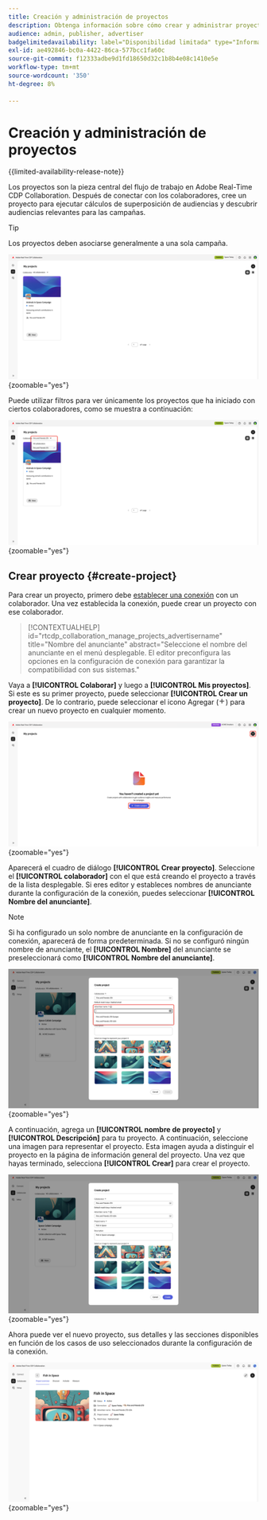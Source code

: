 ```yaml
---
title: Creación y administración de proyectos
description: Obtenga información sobre cómo crear y administrar proyectos en Adobe Real-Time CDP Collaboration
audience: admin, publisher, advertiser
badgelimitedavailability: label="Disponibilidad limitada" type="Informative" url="https://helpx.adobe.com/legal/product-descriptions/real-time-customer-data-platform-collaboration.html newtab=true"
exl-id: ae492846-bc0a-4422-86ca-577bcc1fa60c
source-git-commit: f12333adbe9d1fd18650d32c1b8b4e08c1410e5e
workflow-type: tm+mt
source-wordcount: '350'
ht-degree: 8%

---
```


# Creación y administración de proyectos

{{limited-availability-release-note}}

Los proyectos son la pieza central del flujo de trabajo en Adobe Real-Time CDP Collaboration. Después de conectar con los colaboradores, cree un proyecto para ejecutar cálculos de superposición de audiencias y descubrir audiencias relevantes para las campañas.

>[!TIP]
>
>Los proyectos deben asociarse generalmente a una sola campaña.

![Panel de colaboración que muestra todos los proyectos actuales.](/help/assets/collaborate/manage-view-projects/projects-overview-page.png){zoomable="yes"}

Puede utilizar filtros para ver únicamente los proyectos que ha iniciado con ciertos colaboradores, como se muestra a continuación:

![Vista filtrada de proyectos con un solo colaborador.](/help/assets/collaborate/manage-view-projects/filtered-project-view.png){zoomable="yes"}

## Crear proyecto {#create-project}

Para crear un proyecto, primero debe [establecer una conexión](/help/guide/connect/establishing-connections.md) con un colaborador. Una vez establecida la conexión, puede crear un proyecto con ese colaborador.

>[!CONTEXTUALHELP]
>id="rtcdp_collaboration_manage_projects_advertisername"
>title="Nombre del anunciante"
>abstract="Seleccione el nombre del anunciante en el menú desplegable. El editor preconfigura las opciones en la configuración de conexión para garantizar la compatibilidad con sus sistemas."

Vaya a **[!UICONTROL Colaborar]** y luego a **[!UICONTROL Mis proyectos]**. Si este es su primer proyecto, puede seleccionar **[!UICONTROL Crear un proyecto]**. De lo contrario, puede seleccionar el icono Agregar (![Agregar icono.](/help/assets/icons/plus.png)) para crear un nuevo proyecto en cualquier momento.

![Seleccione el símbolo más o cree un proyecto para configurar un nuevo proyecto.](/help/assets/collaborate/manage-view-projects/create-project.png){zoomable="yes"}

Aparecerá el cuadro de diálogo **[!UICONTROL Crear proyecto]**. Seleccione el **[!UICONTROL colaborador]** con el que está creando el proyecto a través de la lista desplegable. Si eres editor y estableces nombres de anunciante durante la configuración de la conexión, puedes seleccionar **[!UICONTROL Nombre del anunciante]**.

>[!NOTE]
>
> Si ha configurado un solo nombre de anunciante en la configuración de conexión, aparecerá de forma predeterminada. Si no se configuró ningún nombre de anunciante, el **[!UICONTROL Nombre]** del anunciante se preseleccionará como **[!UICONTROL Nombre del anunciante]**.

![Cuadro de diálogo Crear proyecto con el colaborador seleccionado y el nombre del anunciante resaltado.](/help/assets/collaborate/manage-view-projects/create-project-advertiser-names.png){zoomable="yes"}

A continuación, agrega un **[!UICONTROL nombre de proyecto]** y **[!UICONTROL Descripción]** para tu proyecto. A continuación, seleccione una imagen para representar el proyecto. Esta imagen ayuda a distinguir el proyecto en la página de información general del proyecto. Una vez que hayas terminado, selecciona **[!UICONTROL Crear]** para crear el proyecto.

![Opciones requeridas para configurar un nuevo proyecto](/help/assets/collaborate/manage-view-projects/create-project-required-info.png){zoomable="yes"}

Ahora puede ver el nuevo proyecto, sus detalles y las secciones disponibles en función de los casos de uso seleccionados durante la configuración de la conexión.

![Espacio de trabajo de descripción general del proyecto.](/help/assets/collaborate/manage-view-projects/project-overview.png){zoomable="yes"}
